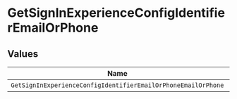 # GetSignInExperienceConfigIdentifierEmailOrPhone


## Values

| Name                                                          | Value                                                         |
| ------------------------------------------------------------- | ------------------------------------------------------------- |
| `GetSignInExperienceConfigIdentifierEmailOrPhoneEmailOrPhone` | emailOrPhone                                                  |